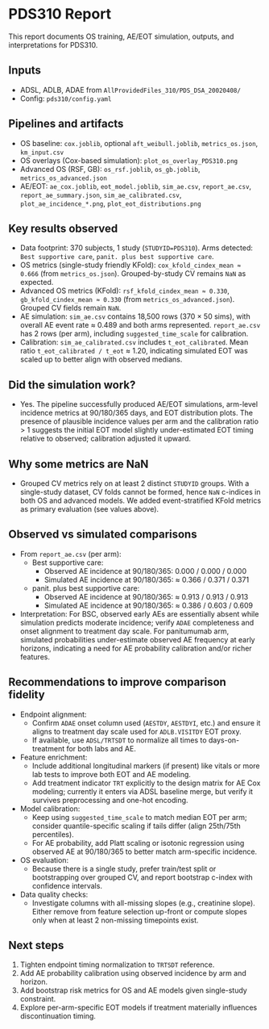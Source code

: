 # PDS310 Report

This report documents OS training, AE/EOT simulation, outputs, and interpretations for PDS310.

## Inputs
- ADSL, ADLB, ADAE from `AllProvidedFiles_310/PDS_DSA_20020408/`
- Config: `pds310/config.yaml`

## Pipelines and artifacts
- OS baseline: `cox.joblib`, optional `aft_weibull.joblib`, `metrics_os.json`, `km_input.csv`
- OS overlays (Cox-based simulation): `plot_os_overlay_PDS310.png`
- Advanced OS (RSF, GB): `os_rsf.joblib`, `os_gb.joblib`, `metrics_os_advanced.json`
- AE/EOT: `ae_cox.joblib`, `eot_model.joblib`, `sim_ae.csv`, `report_ae.csv`, `report_ae_summary.json`, `sim_ae_calibrated.csv`, `plot_ae_incidence_*.png`, `plot_eot_distributions.png`

## Key results observed
- Data footprint: 370 subjects, 1 study (`STUDYID=PDS310`). Arms detected: `Best supportive care`, `panit. plus best supportive care`.
- OS metrics (single-study friendly KFold): `cox_kfold_cindex_mean ≈ 0.666` (from `metrics_os.json`). Grouped-by-study CV remains `NaN` as expected.
- Advanced OS metrics (KFold): `rsf_kfold_cindex_mean ≈ 0.330`, `gb_kfold_cindex_mean ≈ 0.330` (from `metrics_os_advanced.json`). Grouped CV fields remain `NaN`.
- AE simulation: `sim_ae.csv` contains 18,500 rows (370 × 50 sims), with overall AE event rate ≈ 0.489 and both arms represented. `report_ae.csv` has 2 rows (per arm), including `suggested_time_scale` for calibration.
- Calibration: `sim_ae_calibrated.csv` includes `t_eot_calibrated`. Mean ratio `t_eot_calibrated / t_eot` ≈ 1.20, indicating simulated EOT was scaled up to better align with observed medians.

## Did the simulation work?
- Yes. The pipeline successfully produced AE/EOT simulations, arm-level incidence metrics at 90/180/365 days, and EOT distribution plots. The presence of plausible incidence values per arm and the calibration ratio > 1 suggests the initial EOT model slightly under-estimated EOT timing relative to observed; calibration adjusted it upward.

## Why some metrics are NaN
- Grouped CV metrics rely on at least 2 distinct `STUDYID` groups. With a single-study dataset, CV folds cannot be formed, hence `NaN` c-indices in both OS and advanced models. We added event-stratified KFold metrics as primary evaluation (see values above).

## Observed vs simulated comparisons
- From `report_ae.csv` (per arm):
  - Best supportive care:
    - Observed AE incidence at 90/180/365: 0.000 / 0.000 / 0.000
    - Simulated AE incidence at 90/180/365: ≈ 0.366 / 0.371 / 0.371
  - panit. plus best supportive care:
    - Observed AE incidence at 90/180/365: ≈ 0.913 / 0.913 / 0.913
    - Simulated AE incidence at 90/180/365: ≈ 0.386 / 0.603 / 0.609
- Interpretation: For BSC, observed early AEs are essentially absent while simulation predicts moderate incidence; verify `ADAE` completeness and onset alignment to treatment day scale. For panitumumab arm, simulated probabilities under-estimate observed AE frequency at early horizons, indicating a need for AE probability calibration and/or richer features.

## Recommendations to improve comparison fidelity
- Endpoint alignment:
  - Confirm `ADAE` onset column used (`AESTDY`, `AESTDYI`, etc.) and ensure it aligns to treatment day scale used for `ADLB.VISITDY` EOT proxy.
  - If available, use `ADSL/TRTSDT` to normalize all times to days-on-treatment for both labs and AE.
- Feature enrichment:
  - Include additional longitudinal markers (if present) like vitals or more lab tests to improve both EOT and AE modeling.
  - Add treatment indicator `TRT` explicitly to the design matrix for AE Cox modeling; currently it enters via ADSL baseline merge, but verify it survives preprocessing and one-hot encoding.
- Model calibration:
  - Keep using `suggested_time_scale` to match median EOT per arm; consider quantile-specific scaling if tails differ (align 25th/75th percentiles).
  - For AE probability, add Platt scaling or isotonic regression using observed AE at 90/180/365 to better match arm-specific incidence.
- OS evaluation:
  - Because there is a single study, prefer train/test split or bootstrapping over grouped CV, and report bootstrap c-index with confidence intervals.
- Data quality checks:
  - Investigate columns with all-missing slopes (e.g., creatinine slope). Either remove from feature selection up-front or compute slopes only when at least 2 non-missing timepoints exist.

## Next steps
1) Tighten endpoint timing normalization to `TRTSDT` reference.
2) Add AE probability calibration using observed incidence by arm and horizon.
3) Add bootstrap risk metrics for OS and AE models given single-study constraint.
4) Explore per-arm-specific EOT models if treatment materially influences discontinuation timing.
